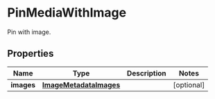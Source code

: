 

# PinMediaWithImage

Pin with image.

## Properties

| Name | Type | Description | Notes |
|------------ | ------------- | ------------- | -------------|
|**images** | [**ImageMetadataImages**](ImageMetadataImages.md) |  |  [optional] |



